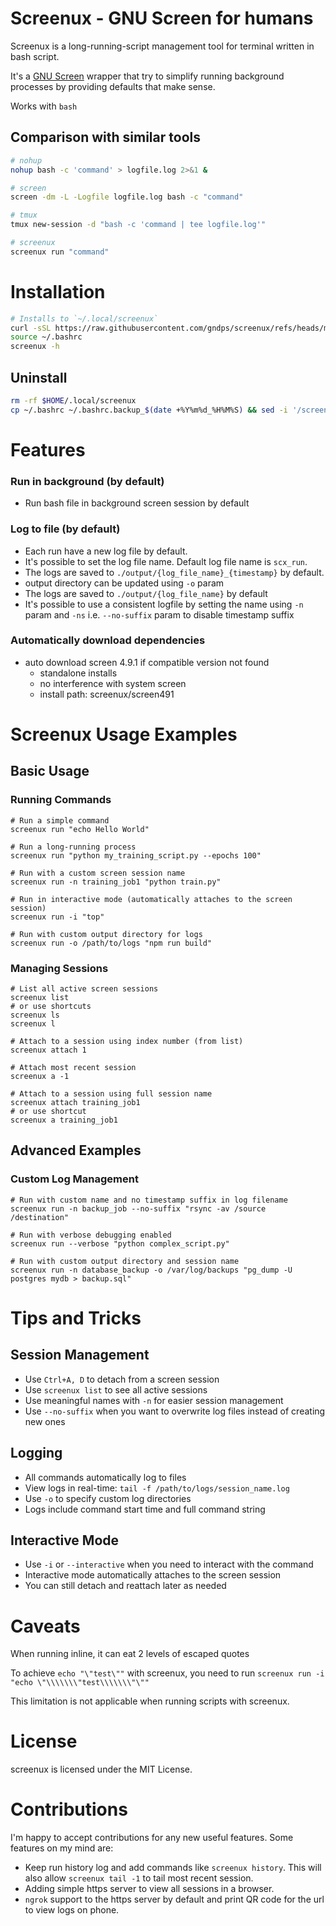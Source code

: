 # Screenux - GNU Screen for humans

Screenux is a long-running-script management tool for terminal written in bash script.

It's a [GNU Screen](https://www.gnu.org/software/screen/) wrapper that try to simplify running background processes by providing defaults that make sense.

Works with `bash`

## Comparison with similar tools
```bash
# nohup
nohup bash -c 'command' > logfile.log 2>&1 &

# screen
screen -dm -L -Logfile logfile.log bash -c "command"

# tmux
tmux new-session -d "bash -c 'command | tee logfile.log'"

# screenux
screenux run "command"
```

# Installation

```bash
# Installs to `~/.local/screenux`
curl -sSL https://raw.githubusercontent.com/gndps/screenux/refs/heads/main/install.sh | bash
source ~/.bashrc
screenux -h
```

## Uninstall
```bash
rm -rf $HOME/.local/screenux
cp ~/.bashrc ~/.bashrc.backup_$(date +%Y%m%d_%H%M%S) && sed -i '/screenux/d' ~/.bashrc
```

# Features

### Run in background (by default)
- Run bash file in background screen session by default
### Log to file (by default)
- Each run have a new log file by default.
- It's possible to set the log file name. Default log file name is `scx_run`.
- The logs are saved to `./output/{log_file_name}_{timestamp}` by default.
- output directory can be updated using `-o` param
- The logs are saved to `./output/{log_file_name}` by default
- It's possible to use a consistent logfile by setting the name using `-n` param and `-ns` i.e. `--no-suffix` param to disable timestamp suffix

### Automatically download dependencies
- auto download screen 4.9.1 if compatible version not found
    - standalone installs
    - no interference with system screen
    - install path: screenux/screen491

# Screenux Usage Examples

## Basic Usage

### Running Commands

```
# Run a simple command
screenux run "echo Hello World"

# Run a long-running process
screenux run "python my_training_script.py --epochs 100"

# Run with a custom screen session name
screenux run -n training_job1 "python train.py"

# Run in interactive mode (automatically attaches to the screen session)
screenux run -i "top"

# Run with custom output directory for logs
screenux run -o /path/to/logs "npm run build"
```

### Managing Sessions

```
# List all active screen sessions
screenux list
# or use shortcuts
screenux ls
screenux l

# Attach to a session using index number (from list)
screenux attach 1

# Attach most recent session
screenux a -1

# Attach to a session using full session name
screenux attach training_job1
# or use shortcut
screenux a training_job1
```

## Advanced Examples

### Custom Log Management

```
# Run with custom name and no timestamp suffix in log filename
screenux run -n backup_job --no-suffix "rsync -av /source /destination"

# Run with verbose debugging enabled
screenux run --verbose "python complex_script.py"

# Run with custom output directory and session name
screenux run -n database_backup -o /var/log/backups "pg_dump -U postgres mydb > backup.sql"
```

# Tips and Tricks
## Session Management

- Use `Ctrl+A, D` to detach from a screen session
- Use `screenux list` to see all active sessions
- Use meaningful names with `-n` for easier session management
- Use `--no-suffix` when you want to overwrite log files instead of creating new ones

## Logging

- All commands automatically log to files
- View logs in real-time: `tail -f /path/to/logs/session_name.log`
- Use `-o` to specify custom log directories
- Logs include command start time and full command string

## Interactive Mode

- Use `-i` or `--interactive` when you need to interact with the command
- Interactive mode automatically attaches to the screen session
- You can still detach and reattach later as needed

# Caveats
When running inline, it can eat 2 levels of escaped quotes

To achieve `echo "\"test\""` with screenux, you need to run `screenux run -i "echo \"\\\\\\\"test\\\\\\\"\""`

This limitation is not applicable when running scripts with screenux.

# License
screenux is licensed under the MIT License.

# Contributions
I'm happy to accept contributions for any new useful features. Some features on my mind are:
- Keep run history log and add commands like `screenux history`. This will also allow `screenux tail -1` to tail most recent session.
- Adding simple https server to view all sessions in a browser.
- `ngrok` support to the https server by default and print QR code for the url to view logs on phone.
